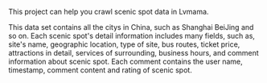 
This project can help you crawl scenic spot data in  Lvmama.

This data set contains all the citys in China, such as Shanghai BeiJing and so on.
Each scenic spot's detail information includes many fields, such as, site's name, geographic location, type of site, bus routes, ticket price, attractions in detail, services of surrounding, business hours, and comment information about scenic spot. Each comment contains the user name, timestamp, comment content and rating of scenic spot.

